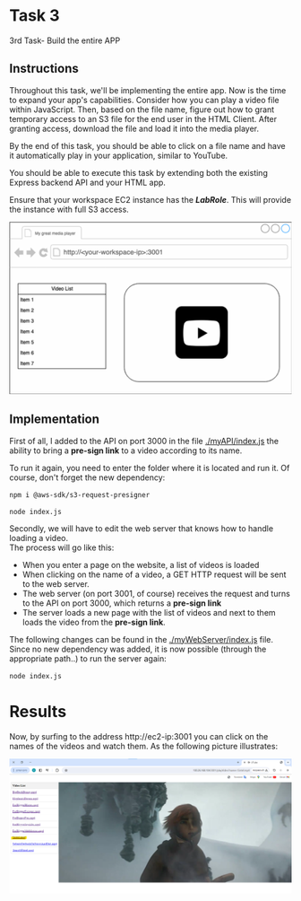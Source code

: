 # Task 3
3rd Task- Build the entire APP

## Instructions
Throughout this task, we'll be implementing the entire app. Now is the time to expand your app's capabilities. Consider how you can play a video file within JavaScript. Then, based on the file name, figure out how to grant temporary access to an S3 file for the end user in the HTML Client. After granting access, download the file and load it into the media player.

By the end of this task, you should be able to click on a file name and have it automatically play in your application, similar to YouTube.

You should be able to execute this task by extending both the existing Express backend API and your HTML app.

Ensure that your workspace EC2 instance has the ***LabRole***. This will provide the instance with full S3 access.

![](img/00%20-%20instruction's%20illustration.png)

## Implementation
First of all, I added to the API on port 3000 in the file [./myAPI/index.js](./myAPI/index.js) the ability to bring a **pre-sign link** to a video according to its name.

To run it again, you need to enter the folder where it is located and run it. Of course, don't forget the new dependency:

```
npm i @aws-sdk/s3-request-presigner
```
```
node index.js
```

Secondly, we will have to edit the web server that knows how to handle loading a video.<br />
The process will go like this:
* When you enter a page on the website, a list of videos is loaded
* When clicking on the name of a video, a GET HTTP request will be sent to the web server.
* The web server (on port 3001, of course) receives the request and turns to the API on port 3000, which returns a **pre-sign link**
* The server loads a new page with the list of videos and next to them loads the video from the **pre-sign link**.

The following changes can be found in the [./myWebServer/index.js](./myWebServer/index.js) file. Since no new dependency was added, it is now possible (through the appropriate path..) to run the server again:

```
node index.js
```

# Results
Now, by surfing to the address http://ec2-ip:3001 you can click on the names of the videos and watch them. As the following picture illustrates:

![](img/01%20-%20result%20from%20Task%203.png)
